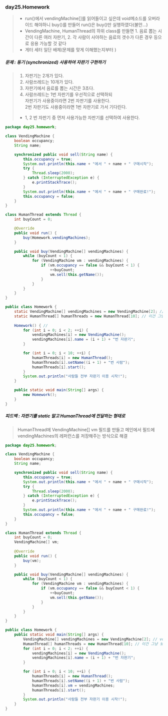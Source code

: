 ### day25.Homework
> - run()에서 vendingMachine[]를 읽어들이고 싶은데 void메소드를 오버라이드 해야하니 buy()를 만들어 run()은 buy()만 실행하였다(불안...)   
> - VendingMachine, HumanThread의 하위 class를 만들면 1. 음료 뽑는 시간이 다른 여러 자판기, 2. 각 사람이 사야하는 음료의 갯수가 다른 경우 등으로 응용 가능할 것 같다
> - 게터 세터 일단 배제(문제를 맞게 이해했는지부터 )


##### 문제 : 동기 (synchronized) 사용하여 자판기 구현하기    
> 	1) 자판기는 2개가 있다.   
> 	2) 사람쓰레드는 10개가 있다.   
> 	3) 자판기에서 음료를 뽑는 시간은 3초다.   
> 	4) 사람쓰레드는 1번 자판기를 우선적으로 선택하되    
> 	자판기가 사용중이라면 2번 자판기를 사용한다.   
> 	2번 자판기도 사용중이라면 1번 자판기로 가서 기다린다.   
> 	+ 1, 2 번 자판기 중 먼저 사용가능한 자판기를 선택하여 사용한다.   


```java
package day25.homework;

class VendingMachine {
	boolean occupancy;
	String name;

	synchronized public void sell(String name) { 
		this.occupancy = true;
		System.out.println(this.name + "에서 " + name + " 구매시작");
		try {
			Thread.sleep(2000);
		} catch (InterruptedException e) {
			e.printStackTrace();
		}
		System.out.println(this.name + "에서 " + name + " 구매완료!");
		this.occupancy = false;
	}
}

class HumanThread extends Thread {
	int buyCount = 0;

	@Override
	public void run() { 
		buy(Homework.vendingMachines);
	}

	public void buy(VendingMachine[] vendingMachines) {
		while (buyCount < 1) {
			for (VendingMachine vm : vendingMachines) {
				if (vm.occupancy == false && buyCount < 1) {
					++buyCount;
					vm.sell(this.getName());
				}
			}
		}
	}
}

public class Homework {
	static VendingMachine[] vendingMachines = new VendingMachine[2]; // void 메소드인 run()에서 배열을 읽어들이기 위해 static선언
	static HumanThread[] humanThreads = new HumanThread[10]; // 이건 그냥 보기 좋으라고 같이 static
  
	Homework() { // 
		for (int i = 0; i < 2; ++i) {
			vendingMachines[i] = new VendingMachine();
			vendingMachines[i].name = (i + 1) + "번 자판기";
		}

		for (int i = 0; i < 10; ++i) {
			humanThreads[i] = new HumanThread();
			humanThreads[i].setName((i + 1) + "번 사람");
			humanThreads[i].start();
		}
		System.out.println("사람들 전부 자판기 이용 시작!");
	}

	public static void main(String[] args) {
		new Homework();
	}
}
```
##### 피드백 : 자판기를 static 말고 HumanThread에 전달하는 형태로
> HumanThread에 VendingMachine[] vm 필드를 만들고 메인에서 필드에 vendingMachines의 레퍼런스를 저장해주는 방식으로 해결

```java
package day25.homework;

class VendingMachine {
	boolean occupancy;
	String name;

	synchronized public void sell(String name) { 
		this.occupancy = true;
		System.out.println(this.name + "에서 " + name + " 구매시작");
		try {
			Thread.sleep(2000);
		} catch (InterruptedException e) {
			e.printStackTrace();
		}
		System.out.println(this.name + "에서 " + name + " 구매완료!");
		this.occupancy = false;
	}
}

class HumanThread extends Thread {
	int buyCount = 0;
	VendingMachine[] vm;
	
	@Override
	public void run() { 
		buy(vm);
	}

	public void buy(VendingMachine[] vendingMachines) {
		while (buyCount < 1) {
			for (VendingMachine vm : vendingMachines) {
				if (vm.occupancy == false && buyCount < 1) {
					++buyCount;
					vm.sell(this.getName());
				}
			}
		}
	}
}

public class Homework {
	public static void main(String[] args) {
		VendingMachine[] vendingMachines = new VendingMachine[2]; // void 메소드인 run()에서 배열을 읽어들이기 위해 static선언
		HumanThread[] humanThreads = new HumanThread[10]; // 이건 그냥 보기 좋으라고 같이 static
		for (int i = 0; i < 2; ++i) {
			vendingMachines[i] = new VendingMachine();
			vendingMachines[i].name = (i + 1) + "번 자판기";
		}

		for (int i = 0; i < 10; ++i) {
			humanThreads[i] = new HumanThread();
			humanThreads[i].setName((i + 1) + "번 사람");
			humanThreads[i].vm = vendingMachines;
			humanThreads[i].start();
		}
		System.out.println("사람들 전부 자판기 이용 시작!");		
	}
}
```
